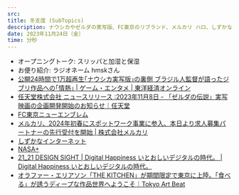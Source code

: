 ```yaml
---
src: 
title: 冬支度 (SubTopics)
description: ナウシカやゼルダの実写版、FC東京のリブランド、メルカリ ハロ、しずかなインターネット、直近のイベント情報など最近気になったサブトピックスを話しました。
date: 2023年11月24日（金）
time: 分秒
---
```


- オープニングトーク: スリッパと加湿と保湿
- お便り紹介: ラジオネーム hmskさん
- [公開24時間で1万超再生｢ナウシカ実写版｣の裏側 ブラジル人監督が語ったジブリ作品への｢情熱｣ | ゲーム・エンタメ | 東洋経済オンライン](https://toyokeizai.net/articles/-/710755)
- [任天堂株式会社 ニュースリリース :2023年11月8日 - 「ゼルダの伝説」実写映画の企画開発開始のお知らせ｜任天堂](https://www.nintendo.co.jp/corporate/release/2023/231108.html)
- [FC東京ニューエンブレム](https://www.fctokyo.co.jp/newemblem/)
- [メルカリ、2024年初春にスポットワーク事業に参入、本日より求人募集パートナーの先行受付を開始 | 株式会社メルカリ](https://about.mercari.com/press/news/articles/20231113_mercarihallo/)
- [しずかなインターネット](https://sizu.me/about)
- [NASA+](https://plus.nasa.gov/)
- [21_21 DESIGN SIGHT | Digital Happiness いとおしいデジタルの時代。 | Digital Happiness いとおしいデジタルの時代。](https://www.2121designsight.jp/gallery3/digital_happiness/)
- [オラファー・エリアソン「THE KITCHEN」が期間限定で東京に上陸。「食べる」が誘うディープな作品世界へようこそ｜Tokyo Art Beat](https://www.tokyoartbeat.com/articles/-/the-kitchen-olafur-eliasson-news-202310)
